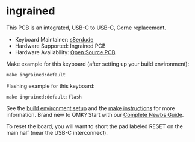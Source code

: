 # ingrained

This PCB is an integrated, USB-C to USB-C, Corne replacement.

* Keyboard Maintainer: [s8erdude](https://github.com/jpuerto96)
* Hardware Supported: Ingrained PCB
* Hardware Availability: [Open Source PCB](https://github.com/jpuerto96/crkbd)

Make example for this keyboard (after setting up your build environment):

    make ingrained:default

Flashing example for this keyboard:

    make ingrained:default:flash

See the [build environment setup](https://docs.qmk.fm/#/getting_started_build_tools) and the [make instructions](https://docs.qmk.fm/#/getting_started_make_guide) for more information. Brand new to QMK? Start with our [Complete Newbs Guide](https://docs.qmk.fm/#/newbs).

To reset the board, you will want to short the pad labeled RESET on the main half (near the USB-C interconnect).
